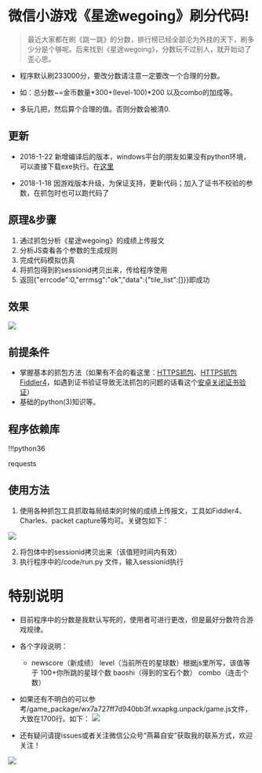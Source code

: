 # 微信小游戏《星途wegoing》刷分代码!
> 最近大家都在刷《跳一跳》的分数，排行榜已经全部沦为外挂的天下，刷多少分是个够呢。后来找到《星途wegoing》，分数玩不过别人，就开始动了歪心思。

* 程序默认刷233000分，要改分数请注意一定要改一个合理的分数。

* 如：总分数~=金币数量*300+(level-100)*200 以及combo的加成等。

* 多玩几把，然后算个合理的值。否则分数会被清0.


## 更新

* 2018-1-22 新增编译后的版本，windows平台的朋友如果没有python环境，可以直接下载exe执行。在[这里](https://github.com/Mocha-L/wechat_wegoing/tree/master/code)

* 2018-1-18 因游戏版本升级，为保证支持，更新代码；加入了证书不校验的参数，在抓包时也可以跑代码了

## 原理&步骤

1. 通过抓包分析《星途wegoing》的成绩上传报文
2. 分析JS查看各个参数的生成规则
3. 完成代码模拟仿真
4. 将抓包得到的sessionid拷贝出来，传给程序使用
5. 返回{"errcode":0,"errmsg":"ok","data":{"tile_list":[]}}即成功

## 效果

![](https://github.com/Mocha-L/wechat_wegoing/blob/master/image/my_score.png)

## 前提条件
* 掌握基本的抓包方法（如果有不会的看这里：[HTTPS抓包](http://mp.weixin.qq.com/s/JxJWZk-uMMjLcLQFTQ7thA)、[HTTPS抓包Fiddler4](http://mp.weixin.qq.com/s/dwJCfcPLY2Nxf_R8O4R__A)，如遇到证书验证导致无法抓包的问题的话看这个[安卓关闭证书验证](https://mp.weixin.qq.com/s/vA7u2f8NXiDW--IU50e_cQ)）
* 基础的python(3)知识等。

## 程序依赖库
  !!!python36
  
  requests

## 使用方法

1. 使用各种抓包工具抓取每局结束的时候的成绩上传报文，工具如Fiddler4、Charles、packet capture等均可。关键包如下：

![](https://github.com/Mocha-L/wechat_wegoing/blob/master/image/packet.png)

2. 将包体中的sessionid拷贝出来（该值短时间内有效）
3. 执行程序中的/code/run.py 文件，输入sessionid执行

# 特别说明

* 目前程序中的分数是我默认写死的，使用者可进行更改，但是最好分数符合游戏规律。
* 各个字段说明：
    
    * newscore（新成绩） 
      level（当前所在的星球数）根据js里所写，该值等于 100+你所跳的星球个数 
      baoshi（得到的宝石个数）
      combo（连击个数）
* 如果还有不明白的可以参考/game_package/wx7a727ff7d940bb3f.wxapkg.unpack/game.js文件，大致在1700行。如下：
![](https://github.com/Mocha-L/wechat_wegoing/blob/master/image/gamejs.png)

* 还有疑问请提issues或者关注微信公众号“燕幕自安”获取我的联系方式，欢迎关注！

![](https://github.com/Mocha-L/Fitness_wxApp/blob/master/res/my_qr2.jpg)



